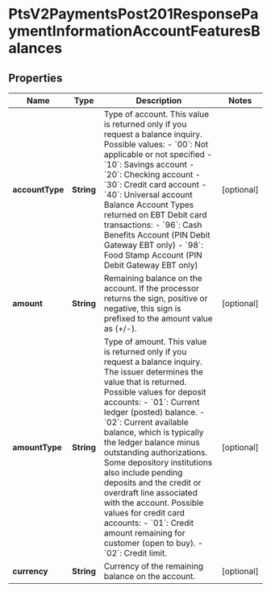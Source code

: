 
# PtsV2PaymentsPost201ResponsePaymentInformationAccountFeaturesBalances

## Properties
Name | Type | Description | Notes
------------ | ------------- | ------------- | -------------
**accountType** | **String** | Type of account.  This value is returned only if you request a balance inquiry.  Possible values:   - &#x60;00&#x60;: Not applicable or not specified  - &#x60;10&#x60;: Savings account  - &#x60;20&#x60;: Checking account  - &#x60;30&#x60;: Credit card account  - &#x60;40&#x60;: Universal account  Balance Account Types returned on EBT Debit card transactions:   - &#x60;96&#x60;: Cash Benefits Account (PIN Debit Gateway EBT only)  - &#x60;98&#x60;: Food Stamp Account (PIN Debit Gateway EBT only)  |  [optional]
**amount** | **String** | Remaining balance on the account. If the processor returns the sign, positive or negative, this sign is prefixed to the amount value as (+/-).  |  [optional]
**amountType** | **String** | Type of amount. This value is returned only if you request a balance inquiry. The issuer determines the value that is returned.  Possible values for deposit accounts:   - &#x60;01&#x60;: Current ledger (posted) balance.  - &#x60;02&#x60;: Current available balance, which is typically the ledger balance minus outstanding authorizations. Some  depository institutions also include pending deposits and the credit or overdraft line associated with the account.  Possible values for credit card accounts:   - &#x60;01&#x60;: Credit amount remaining for customer (open to buy).  - &#x60;02&#x60;: Credit limit.  |  [optional]
**currency** | **String** | Currency of the remaining balance on the account.  |  [optional]



